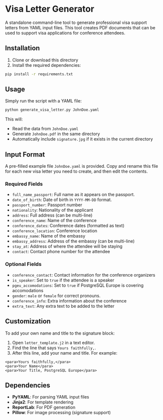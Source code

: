 # Visa Letter Generator

A standalone command-line tool to generate professional visa support letters from YAML input files. This tool creates PDF documents that can be used to support visa applications for conference attendees.

## Installation

1. Clone or download this directory
2. Install the required dependencies:

```bash
pip install -r requirements.txt
```

## Usage

Simply run the script with a YAML file:

```bash
python generate_visa_letter.py JohnDoe.yaml
```

This will:
- Read the data from `JohnDoe.yaml`
- Generate `JohnDoe.pdf` in the same directory
- Automatically include `signature.jpg` if it exists in the current directory

## Input Format

A pre-filled example file `JohnDoe.yaml` is provided. Copy and rename this file for each new visa letter you need to create, and then edit the contents.

### Required Fields

- `full_name_passport`: Full name as it appears on the passport.
- `date_of_birth`: Date of birth in `YYYY-MM-DD` format.
- `passport_number`: Passport number
- `nationality`: Nationality of the applicant
- `address`: Full address (can be multi-line)
- `conference_name`: Name of the conference
- `conference_dates`: Conference dates (formatted as text)
- `conference_location`: Conference location
- `embassy_name`: Name of the embassy
- `embassy_address`: Address of the embassy (can be multi-line)
- `stay_at`: Address of where the attendee will be staying
- `contact`: Contact phone number for the attendee

### Optional Fields

- `conference_contact`: Contact information for the conference organizers
- `is_speaker`: Set to `true` if the attendee is a speaker
- `pgeu_accomodations`: Set to `true` if PostgreSQL Europe is covering accomodations
- `gender`: `male` or `female` for correct pronouns.
- `conference_info`: Extra information about the conference
- `extra_text`: Any extra text to be added to the letter

## Customization

To add your own name and title to the signature block:

1.  Open `letter_template.j2` in a text editor.
2.  Find the line that says `Yours faithfully,`.
3.  After this line, add your name and title. For example:

```
<para>Yours faithfully,</para>
<para>Your Name</para>
<para>Your Title, PostgreSQL Europe</para>
```

## Dependencies

- **PyYAML**: For parsing YAML input files
- **Jinja2**: For template rendering
- **ReportLab**: For PDF generation
- **Pillow**: For image processing (signature support)
